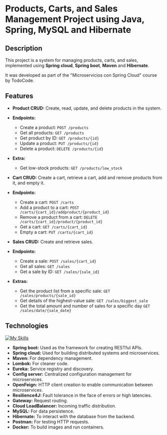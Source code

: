 # Products, Carts, and Sales Management Project using Java, Spring, MySQL and Hibernate

## Description

This project is a system for managing products, carts, and sales, implemented using **Spring cloud**, **Spring boot**, **Maven** and **Hibernate**.

It was developed as part of the "Microservicios con Spring Cloud" course by TodoCode.

## Features

- **Product CRUD:** Create, read, update, and delete products in the system.
- **Endpoints:**
  - Create a product: `POST /products`
  - Get all products: `GET /products`
  - Get product by ID: `GET /products/{id}`
  - Update a product: `PUT /products/{id}`
  - Delete a product: `DELETE /products/{id}`
- **Extra:**
  - Get low-stock products: `GET /products/low_stock`

- **Cart CRUD:** Create a cart, retrieve a cart, add and remove products from it, and empty it.
- **Endpoints:**
  - Create a cart: `POST /carts`
  - Add a product to a cart: `POST /carts/{cart_id}/addproduct/{product_id}`
  - Remove a product from a cart: `DELETE /carts/{cart_id}/product/{product_id}`
  - Get a cart: `GET /carts/{cart_id}`
  - Empty a cart: `PUT /carts/{cart_id}`

- **Sales CRUD:** Create and retrieve sales.
- **Endpoints:**
  - Create a sale: `POST /sales/{cart_id}`
  - Get all sales: `GET /sales`
  - Get a sale by ID: `GET /sales/{sale_id}`
- **Extras:**
  - Get the product list from a specific sale: `GET /sales/products/{sale_id}`
  - Get details of the highest-value sale: `GET /sales/biggest_sale`
  - Get the total amount and number of sales for a specific day `GET /sales/date/{sale_date}`

## Technologies

[![My Skills](https://skillicons.dev/icons?i=spring,java,hibernate,mysql,docker,maven,idea,postman)](https://skillicons.de)

- **Spring boot:** Used as the framework for creating RESTful APIs.
- **Spring cloud:** Used for building distributed systems and microservices.
- **Maven:** For dependency management.
- **Lombok:** For cleaner code.
- **Eureka:** Service registry and discovery.
- **Config server:** Centralized configuration management for microservices.
- **OpenFeign:** HTTP client creation to enable communication between microservices.
- **Resilience4J:** Fault tolerance in the face of errors or high latencies.
- **Gateway:** Request routing.
- **Cloud LoadBalancer:** Incoming traffic distribution.
- **MySQL:** For data persistence.
- **Hibernate:** To interact with the database from the backend.
- **Postman:** For testing HTTP requests.
- **Docker:** To build images and run containers.